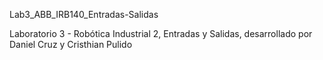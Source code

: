 Lab3_ABB_IRB140_Entradas-Salidas

Laboratorio 3 - Robótica Industrial 2, Entradas y Salidas, desarrollado por Daniel Cruz y Cristhian Pulido

